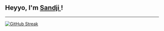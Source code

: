 ## Heyyo, I'm <a href="https://github.com/SandjiGit" target="_blank">Sandji </a>!

---

[![GitHub Streak](https://streak-stats.demolab.com/?user=SandjiGit)](https://git.io/streak-stats)

